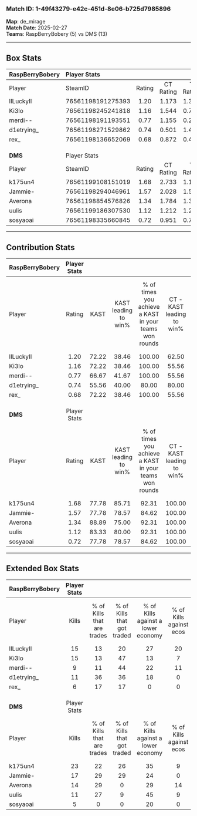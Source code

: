 ### Match ID: 1-49f43279-e42c-451d-8e06-b725d7985896  
**Map**: de_mirage  
**Match Date**: 2025-02-27  
**Teams**: RaspBerryBobery (5) vs DMS (13)  

---  

## Box Stats  

| **RaspBerryBobery** | Player Stats      |        |           |          |       |       |       |         |        |      |     |
| :- | :- | :-: | :-: | :-: | :-: | :-: | :-: | :-: | :-: | :-: | :-: |
| Player              | SteamID           | Rating | CT Rating | T Rating | KAST  |  ADR  | Kills | Assists | Deaths | K/D  | HS% |
| lILuckyIl           | 76561198191275393 |  1.20  |   1.173   |  1.354   | 72.22 | 80.2  |  15   |    3    |   13   | 1.15 | 40  |
| Ki3lo               | 76561198245241818 |  1.16  |   1.544   |  0.754   | 72.22 | 84.5  |  15   |    4    |   15   | 1.00 | 60  |
| merdi--             | 76561198191193551 |  0.77  |   1.155   |  0.268   | 66.67 | 60.4  |   9   |    2    |   14   | 0.64 | 55  |
| d1etrying_          | 76561198271529862 |  0.74  |   0.501   |  1.407   | 55.56 | 58.6  |  11   |    0    |   15   | 0.73 | 63  |
| rex_                | 76561198136652069 |  0.68  |   0.872   |  0.477   | 72.22 | 50.2  |   6   |    5    |   13   | 0.46 | 66  |
|                     |                   |        |           |          |       |       |       |         |        |      |     |
|                     |                   |        |           |          |       |       |       |         |        |      |     |
|                     |                   |        |           |          |       |       |       |         |        |      |     |
| **DMS**             | Player Stats      |        |           |          |       |       |       |         |        |      |     |
| Player              | SteamID           | Rating | CT Rating | T Rating | KAST  |  ADR  | Kills | Assists | Deaths | K/D  | HS% |
| k175un4             | 76561199108151019 |  1.68  |   2.733   |  1.169   | 77.78 | 94.2  |  23   |    0    |   12   | 1.92 | 26  |
| Jammie-             | 76561198294046961 |  1.57  |   2.028   |  1.513   | 77.78 | 127.9 |  17   |   12    |   12   | 1.42 | 52  |
| Averona             | 76561198854576826 |  1.34  |   1.784   |  1.379   | 88.89 | 92.0  |  14   |    8    |   13   | 1.08 | 35  |
| uulis               | 76561199186307530 |  1.12  |   1.212   |  1.257   | 83.33 | 63.1  |  11   |    3    |   10   | 1.10 | 45  |
| sosyaoai            | 76561198335660845 |  0.72  |   0.951   |  0.788   | 77.78 | 34.3  |   5   |    2    |   9    | 0.56 | 80  |
---  

## Contribution Stats  

| **RaspBerryBobery** | Player Stats |       |                      |                                                        |                           |                                                             |                          |                                                            |
| :- | :-: | :-: | :-: | :-: | :-: | :-: | :-: | :-: |
| Player              |    Rating    | KAST  | KAST leading to win% | % of times you achieve a KAST in your teams won rounds | CT - KAST leading to win% | CT - % of times you achieve a KAST in your teams won rounds | T - KAST leading to win% | T - % of times you achieve a KAST in your teams won rounds |
| lILuckyIl           |     1.20     | 72.22 |        38.46         |                         100.00                         |           62.50           |                           100.00                            |           0.00           |                            0.00                            |
| Ki3lo               |     1.16     | 72.22 |        38.46         |                         100.00                         |           55.56           |                           100.00                            |           0.00           |                            0.00                            |
| merdi--             |     0.77     | 66.67 |        41.67         |                         100.00                         |           55.56           |                           100.00                            |           0.00           |                            0.00                            |
| d1etrying_          |     0.74     | 55.56 |        40.00         |                         80.00                          |           80.00           |                            80.00                            |           0.00           |                            0.00                            |
| rex_                |     0.68     | 72.22 |        38.46         |                         100.00                         |           55.56           |                           100.00                            |           0.00           |                            0.00                            |
|                     |              |       |                      |                                                        |                           |                                                             |                          |                                                            |
|                     |              |       |                      |                                                        |                           |                                                             |                          |                                                            |
|                     |              |       |                      |                                                        |                           |                                                             |                          |                                                            |
| **DMS**             | Player Stats |       |                      |                                                        |                           |                                                             |                          |                                                            |
| Player              |    Rating    | KAST  | KAST leading to win% | % of times you achieve a KAST in your teams won rounds | CT - KAST leading to win% | CT - % of times you achieve a KAST in your teams won rounds | T - KAST leading to win% | T - % of times you achieve a KAST in your teams won rounds |
| k175un4             |     1.68     | 77.78 |        85.71         |                         92.31                          |          100.00           |                           100.00                            |          75.00           |                           85.71                            |
| Jammie-             |     1.57     | 77.78 |        78.57         |                         84.62                          |          100.00           |                           100.00                            |          62.50           |                           71.43                            |
| Averona             |     1.34     | 88.89 |        75.00         |                         92.31                          |          100.00           |                            83.33                            |          63.64           |                           100.00                           |
| uulis               |     1.12     | 83.33 |        80.00         |                         92.31                          |          100.00           |                            83.33                            |          70.00           |                           100.00                           |
| sosyaoai            |     0.72     | 77.78 |        78.57         |                         84.62                          |          100.00           |                            83.33                            |          66.67           |                           85.71                            |
---  

## Extended Box Stats  

| **RaspBerryBobery** | Player Stats |                            |                            |                                    |                         |                              |                                 |        |                             |                                     |                          |                               |                            |
| :- | :-: | :-: | :-: | :-: | :-: | :-: | :-: | :-: | :-: | :-: | :-: | :-: | :-: |
| Player              |    Kills     | % of Kills that are trades | % of Kills that got traded | % of Kills against a lower economy | % of Kills against ecos | % of Kills that are flawless | % of Kills that are close duels | Deaths | % of Deaths that get traded | % of Deaths against a lower economy | % of Deaths against ecos | % of Deaths that are flawless | % of Deaths that are close |
| lILuckyIl           |      15      |             13             |             20             |                 27                 |           20            |              67              |                7                |   13   |              8              |                  0                  |            0             |              77               |             0              |
| Ki3lo               |      15      |             13             |             47             |                 13                 |            7            |              73              |               13                |   15   |             27              |                  7                  |            0             |              60               |             0              |
| merdi--             |      9       |             11             |             44             |                 22                 |           11            |              56              |               11                |   14   |             21              |                  0                  |            0             |              86               |             7              |
| d1etrying_          |      11      |             36             |             36             |                 18                 |            0            |              64              |                0                |   15   |             13              |                  0                  |            0             |              67               |             7              |
| rex_                |      6       |             17             |             17             |                 0                  |            0            |              33              |                0                |   13   |             15              |                  0                  |            0             |              69               |             15             |
|                     |              |                            |                            |                                    |                         |                              |                                 |        |                             |                                     |                          |                               |                            |
|                     |              |                            |                            |                                    |                         |                              |                                 |        |                             |                                     |                          |                               |                            |
|                     |              |                            |                            |                                    |                         |                              |                                 |        |                             |                                     |                          |                               |                            |
| **DMS**             | Player Stats |                            |                            |                                    |                         |                              |                                 |        |                             |                                     |                          |                               |                            |
| Player              |    Kills     | % of Kills that are trades | % of Kills that got traded | % of Kills against a lower economy | % of Kills against ecos | % of Kills that are flawless | % of Kills that are close duels | Deaths | % of Deaths that get traded | % of Deaths against a lower economy | % of Deaths against ecos | % of Deaths that are flawless | % of Deaths that are close |
| k175un4             |      23      |             22             |             26             |                 35                 |            9            |              78              |                0                |   12   |              8              |                 25                  |            0             |              108              |             0              |
| Jammie-             |      17      |             29             |             29             |                 24                 |            0            |              65              |               12                |   12   |             33              |                 42                  |            8             |              25               |             17             |
| Averona             |      14      |             29             |             0              |                 29                 |           14            |              79              |                7                |   13   |             46              |                 15                  |            0             |              62               |             8              |
| uulis               |      11      |             27             |             9              |                 45                 |            9            |              82              |                9                |   10   |             40              |                 20                  |            10            |              50               |             0              |
| sosyaoai            |      5       |             0              |             0              |                 20                 |            0            |              20              |                0                |   9    |             44              |                  0                  |            0             |              78               |             11             |

